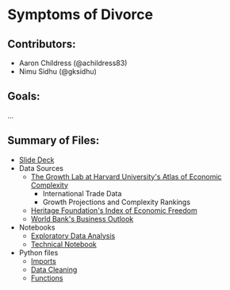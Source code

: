 # Symptoms of Divorce

## Contributors:
- Aaron Childress (@achildress83) 
- Nimu Sidhu (@gksidhu)

## Goals:
...

## Summary of Files: 
- [Slide Deck](link)
- Data Sources
  - [The Growth Lab at Harvard University's Atlas of Economic Complexity](https://dataverse.harvard.edu/dataverse/atlas)
    - International Trade Data
    - Growth Projections and Complexity Rankings 
  - [Heritage Foundation's Index of Economic Freedom](https://www.heritage.org/index/download)
  - [World Bank's Business Outlook](https://www.doingbusiness.org/en/rankings)
- Notebooks
  - [Exploratory Data Analysis](link)
  - [Technical Notebook](link)
- Python files 
  - [Imports](link)
  - [Data Cleaning](link)
  - [Functions](link)
